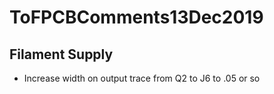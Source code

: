 # ToFPCBComments13Dec2019
## Filament Supply

 * Increase width on output trace from Q2 to J6 to .05 or so
